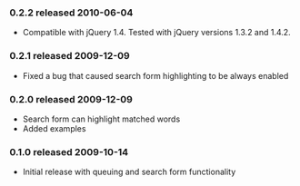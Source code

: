 ### 0.2.2 released 2010-06-04

* Compatible with jQuery 1.4. Tested with jQuery versions 1.3.2 and 1.4.2.

### 0.2.1 released 2009-12-09

* Fixed a bug that caused search form highlighting to be always enabled

### 0.2.0 released 2009-12-09

* Search form can highlight matched words
* Added examples

### 0.1.0 released 2009-10-14

* Initial release with queuing and search form functionality
